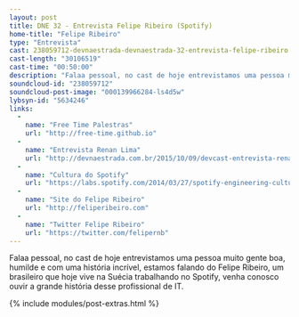 ```yaml
---
layout: post
title: DNE 32 - Entrevista Felipe Ribeiro (Spotify)
home-title: "Felipe Ribeiro"
type: "Entrevista"
cast: 238059712-devnaestrada-devnaestrada-32-entrevista-felipe-ribeiro.mp3
cast-length: "30106519"
cast-time: "00:50:00"
description: "Falaa pessoal, no cast de hoje entrevistamos uma pessoa muito gente boa, humilde e com uma história incrível, estamos falando do Felipe Ribeiro, um brasileiro que hoje vive na Suécia trabalhando no Spotify, venha conosco ouvir a grande história desse profissional de IT."
soundcloud-id: "238059712"
soundcloud-post-image: "000139966284-ls4d5w"
lybsyn-id: "5634246"
links:
  -
    name: "Free Time Palestras"
    url: "http://free-time.github.io"
  -
    name: "Entrevista Renan Lima"
    url: "http://devnaestrada.com.br/2015/10/09/devcast-entrevista-renan-lima.html"
  -
    name: "Cultura do Spotify"
    url: "https://labs.spotify.com/2014/03/27/spotify-engineering-culture-part-1"
  -
    name: "Site do Felipe Ribeiro"
    url: "http://feliperibeiro.com"
  -
    name: "Twitter Felipe Ribeiro"
    url: "https://twitter.com/felipernb"
---
```


Falaa pessoal, no cast de hoje entrevistamos uma pessoa muito gente boa, humilde e com uma história incrível, estamos falando do Felipe Ribeiro, um brasileiro que hoje vive na Suécia trabalhando no Spotify, venha conosco ouvir a grande história desse profissional de IT.

{% include modules/post-extras.html %}
